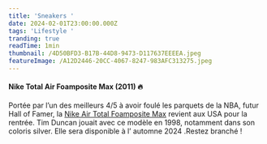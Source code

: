 ```yaml
---
title: 'Sneakers '
date: 2024-02-01T23:00:00.000Z
tags: 'Lifestyle '
tranding: true
readTime: 1min
thumbnail: /4D50BFD3-B17B-44D8-9473-D117637EEEEA.jpeg
featureImage: /A12D2446-20CC-4067-8247-983AFC313275.jpeg
---
```


#### Nike Total Air Foamposite Max (2011) 🔥

Portée par l’un des meilleurs 4/5 à avoir foulé les parquets de la NBA, futur Hall of Famer, la [Nike Air Total Foamposite Max](https://www.sneakers.fr/basket/nike-air-total-foamposite-max%20) revient aux USA pour la rentrée. Tim Duncan jouait avec ce modèle en 1998, notamment dans son coloris silver. Elle sera disponible à l’ automne  2024 .Restez branché ! 
